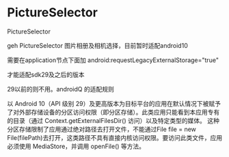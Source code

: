 PictureSelector
===============

PictureSelector

geh
PictureSelector 图片相册及相机选择，目前暂时适配android10

需要在application节点下面加 android:requestLegacyExternalStorage="true"


才能适配sdk29及之后的版本


29以前的则不用。androidQ 的适配规则 

以 Android 10（API 级别 29）及更高版本为目标平台的应用在默认情况下被赋予了对外部存储设备的分区访问权限（即分区存储）。此类应用只能看到本应用专有的目录（通过 Context.getExternalFilesDir() 访问）以及特定类型的媒体。
这种分区存储限制了应用通过绝对路径去打开文件，不能通过File file = new File(filePath)去打开，这类路径不具有直接内核访问权限。要访问此类文件，应用必须使用 MediaStore，并调用 openFile() 等方法。

